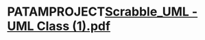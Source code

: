 # PATAMPROJECT[Scrabble_UML - UML Class (1).pdf](https://github.com/patam-2/PATAMPROJECT/files/11522410/Scrabble_UML.-.UML.Class.1.pdf)
